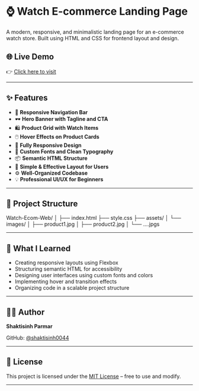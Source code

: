 # ⌚ Watch E-commerce Landing Page

A modern, responsive, and minimalistic landing page for an e-commerce watch store. Built using HTML and CSS for frontend layout and design.

## 🌐 Live Demo

👉 [Click here to visit](https://shaktisinh0044.github.io/Watch-Ecom-Web/)

---

## ✨ Features

- 🧭 **Responsive Navigation Bar**  
- 🕶️ **Hero Banner with Tagline and CTA**
- 🛍️ **Product Grid with Watch Items**
- 🖱️ **Hover Effects on Product Cards**
- 📱 **Fully Responsive Design**
- 🎨 **Custom Fonts and Clean Typography**
- 📦 **Semantic HTML Structure**
- 🧩 **Simple & Effective Layout for Users**
- ⚙️ **Well-Organized Codebase**
- 💡 **Professional UI/UX for Beginners**

---

## 📁 Project Structure

Watch-Ecom-Web/
│
├── index.html
├── style.css
├── assets/
│ └── images/
│ ├── product1.jpg
│ ├── product2.jpg
│ └── ....jpgs



---

## 🧠 What I Learned

- Creating responsive layouts using Flexbox
- Structuring semantic HTML for accessibility
- Designing user interfaces using custom fonts and colors
- Implementing hover and transition effects
- Organizing code in a scalable project structure

---

## 👨‍💻 Author

**Shaktisinh Parmar**

GitHub: [@shaktisinh0044](https://github.com/shaktisinh0044)

---

## 📜 License

This project is licensed under the [MIT License](https://opensource.org/licenses/MIT) – free to use and modify.

---

